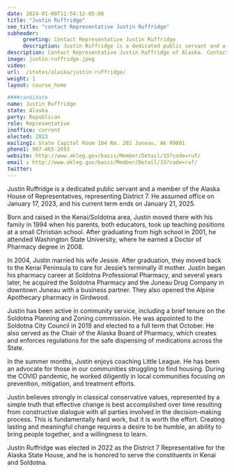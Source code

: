 ```yaml
---
date: 2024-01-08T11:54:12-05:00
title: "Justin Ruffridge"
seo_title: "contact Representative Justin Ruffridge"
subheader:
     greeting: Contact Representative Justin Ruffridge
     description: Justin Ruffridge is a dedicated public servant and a member of the Alaska House of Representatives, representing District 7. He assumed office on January 17, 2023, and his current term ends on January 21, 2025.
description: Contact Representative Justin Ruffridge of Alaska. Contact information for Justin Ruffridge includes email address, phone number, and mailing address.
image: justin-ruffridge.jpeg
video:
url:  /states/alaska/justin-ruffridge/
weight: 1
layout: course_home

####candidate
name: Justin Ruffridge
state: Alaska
party: Republican
role: Representative
inoffice: current
elected: 2023
mailing1: State Capitol Room 104 Rm. 202 Juneau, AK 99801
phone1: 907-465-2693
website: http://www.akleg.gov/basis/Member/Detail/33?code=ruf/
email : http://www.akleg.gov/basis/Member/Detail/33?code=ruf/
twitter:
---
```


Justin Ruffridge is a dedicated public servant and a member of the Alaska House of Representatives, representing District 7. He assumed office on January 17, 2023, and his current term ends on January 21, 2025.

Born and raised in the Kenai/Soldotna area, Justin moved there with his family in 1994 when his parents, both educators, took up teaching positions at a small Christian school. After graduating from high school in 2001, he attended Washington State University, where he earned a Doctor of Pharmacy degree in 2008.

In 2004, Justin married his wife Jessie. After graduation, they moved back to the Kenai Peninsula to care for Jessie’s terminally ill mother. Justin began his pharmacy career at Soldotna Professional Pharmacy, and several years later, he acquired the Soldotna Pharmacy and the Juneau Drug Company in downtown Juneau with a business partner. They also opened the Alpine Apothecary pharmacy in Girdwood.

Justin has been active in community service, including a brief tenure on the Soldotna Planning and Zoning commission. He was appointed to the Soldotna City Council in 2019 and elected to a full term that October. He also served as the Chair of the Alaska Board of Pharmacy, which creates and enforces regulations for the safe dispensing of medications across the State.

In the summer months, Justin enjoys coaching Little League. He has been an advocate for those in our communities struggling to find housing. During the COVID pandemic, he worked diligently in local communities focusing on prevention, mitigation, and treatment efforts.

Justin believes strongly in classical conservative values, represented by a simple truth that effective change is best accomplished over time resulting from constructive dialogue with all parties involved in the decision-making process. This is fundamentally hard work, but it is worth the effort. Creating lasting and meaningful change requires a desire to be humble, an ability to bring people together, and a willingness to learn.

Justin Ruffridge was elected in 2022 as the District 7 Representative for the Alaska State House, and he is honored to serve the constituents in Kenai and Soldotna.
